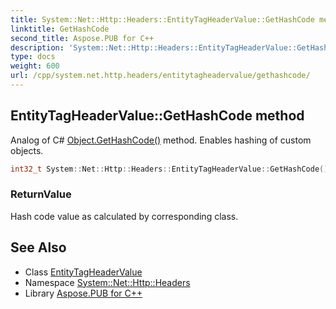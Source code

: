 ```yaml
---
title: System::Net::Http::Headers::EntityTagHeaderValue::GetHashCode method
linktitle: GetHashCode
second_title: Aspose.PUB for C++
description: 'System::Net::Http::Headers::EntityTagHeaderValue::GetHashCode method. Analog of C# Object.GetHashCode() method. Enables hashing of custom objects in C++.'
type: docs
weight: 600
url: /cpp/system.net.http.headers/entitytagheadervalue/gethashcode/
---
```

## EntityTagHeaderValue::GetHashCode method


Analog of C# [Object.GetHashCode()](../../../system/object/gethashcode/) method. Enables hashing of custom objects.

```cpp
int32_t System::Net::Http::Headers::EntityTagHeaderValue::GetHashCode() const override
```


### ReturnValue

Hash code value as calculated by corresponding class.

## See Also

* Class [EntityTagHeaderValue](../)
* Namespace [System::Net::Http::Headers](../../)
* Library [Aspose.PUB for C++](../../../)
